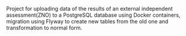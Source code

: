 Project for uploading data of the results of an external independent assessment(ZNO) to a PostgreSQL database 
using Docker containers, migration using Flyway to create new tables from the old one 
and transformation to normal form.
